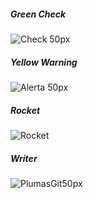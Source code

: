 ##### Green Check 
![Check 50px](https://user-images.githubusercontent.com/83571422/141050136-634d95f4-5d7e-4913-99dc-3fcd545a0580.jpg)
##### Yellow Warning
![Alerta 50px](https://user-images.githubusercontent.com/83571422/141050457-243dd5e2-bfe2-464b-a5f9-64822b34f3d8.jpg)
##### Rocket
![Rocket](https://user-images.githubusercontent.com/83571422/141050900-bbf49aeb-2b22-4084-b8fd-20e0524e3351.jpg)
##### Writer
![PlumasGit50px](https://user-images.githubusercontent.com/83571422/141051192-b3a4b73e-a7a9-48e1-bc33-13b87a52ec61.jpg)
